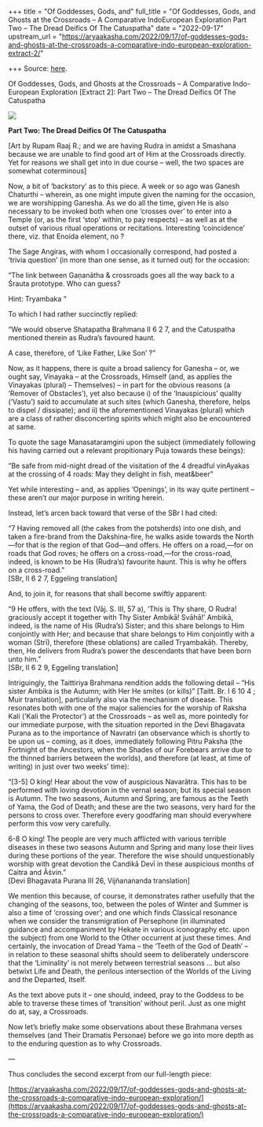 +++
title = "Of Goddesses, Gods, and"
full_title = "Of Goddesses, Gods, and Ghosts at the Crossroads – A Comparative IndoEuropean Exploration Part Two – The Dread Deifics Of The Catuspatha"
date = "2022-09-17"
upstream_url = "https://aryaakasha.com/2022/09/17/of-goddesses-gods-and-ghosts-at-the-crossroads-a-comparative-indo-european-exploration-extract-2/"

+++
Source: [here](https://aryaakasha.com/2022/09/17/of-goddesses-gods-and-ghosts-at-the-crossroads-a-comparative-indo-european-exploration-extract-2/).

Of Goddesses, Gods, and Ghosts at the Crossroads – A Comparative Indo-European Exploration [Extract 2]: Part Two – The Dread Deifics Of The Catuspatha

![](https://aryaakasha.files.wordpress.com/2022/01/rupam-raaj-r-mahakaal3-custom-1.jpg?w=809)

**Part Two: The Dread Deifics Of The Catuspatha**

\[Art by Rupam Raaj R.; and we are having Rudra in amidst a Smashana because we are unable to find good art of Him at the Crossroads directly. Yet for reasons we shall get into in due course – well, the two spaces are somewhat coterminous\]

Now, a bit of ‘backstory’ as to this piece. A week or so ago was Ganesh Chaturthi – wherein, as one might impute given the naming for the occasion, we are worshipping Ganesha. As we do all the time, given He is also necessary to be invoked both when one ‘crosses over’ to enter into a Temple (or, as the first ‘stop’ within, to pay respects) – as well as at the outset of various ritual operations or recitations. Interesting ‘coincidence’ there, viz. that Enoida element, no ?

The Sage Angiras, with whom I occasionally correspond, had posted a ‘trivia question’ (in more than one sense, as it turned out) for the occasion:

“The link between Gaṇanātha & crossroads goes all the way back to a Śrauta prototype. Who can guess?

Hint: Tryambaka “

To which I had rather succinctly replied:

“We would observe Shatapatha Brahmana II 6 2 7, and the Catuspatha mentioned therein as Rudra’s favoured haunt.

A case, therefore, of ‘Like Father, Like Son’ ?”

Now, as it happens, there is quite a broad saliency for Ganesha – or, we ought say, Vinayaka – at the Crossroads, Himself (and, as applies the Vinayakas (plural) – Themselves) – in part for the obvious reasons (a ‘Remover of Obstacles’), yet also because i) of the ‘Inauspicious’ quality (‘Vastu’) said to accumulate at such sites (which Ganesha, therefore, helps to dispel / dissipate); and ii) the aforementioned Vinayakas (plural) which are a class of rather disconcerting spirits which might also be encountered at same.

To quote the sage Manasataramgini upon the subject (immediately following his having carried out a relevant propitionary Puja towards these beings):

“Be safe from mid-night dread of the visitation of the 4 dreadful vinAyakas at the crossing of 4 roads: May they delight in fish, meat&beer”

Yet while interesting – and, as applies ‘Openings’, in its way quite pertinent – these aren’t our major purpose in writing herein.

Instead, let’s arcen back toward that verse of the SBr I had cited:

“7 Having removed all (the cakes from the potsherds) into one dish, and taken a fire-brand from the Dakshina-fire, he walks aside towards the North—for that is the region of that God—and offers. He offers on a road,—for on roads that God roves; he offers on a cross-road,—for the cross-road, indeed, is known to be His (Rudra’s) favourite haunt. This is why he offers on a cross-road.”  
\[SBr, II 6 2 7, Eggeling translation\]

And, to join it, for reasons that shall become swiftly apparent:

“9 He offers, with the text (Vāj. S. III, 57 a), ‘This is Thy share, O Rudra! graciously accept it together with Thy Sister Ambikā! Svāhā!’ Ambikā, indeed, is the name of His (Rudra’s) Sister; and this share belongs to Him conjointly with Her; and because that share belongs to Him conjointly with a woman (Strī), therefore (these oblations) are called Tryambakāḥ. Thereby, then, He delivers from Rudra’s power the descendants that have been born unto him.”  
\[SBr, II 6 2 9, Eggeling translation\]

Intriguingly, the Taittiriya Brahmana rendition adds the following detail – “His sister Ambika is the Autumn; with Her He smites (or kills)” \[Taitt. Br. I 6 10 4 ; Muir translation\], particularly also via the mechanism of disease. This resonates both with one of the major saliencies for the worship of Raksha Kali (‘Kali the Protector’) at the Crossroads – as well as, more pointedly for our immediate purpose, with the situation reported in the Devi Bhagavata Purana as to the importance of Navratri (an observance which is shortly to be upon us – coming, as it does, immediately following Pitru Paksha (the Fortnight of the Ancestors, when the Shades of our Forebears arrive due to the thinned barriers between the worlds), and therefore (at least, at time of writing) in just over two weeks’ time):

“\[3-5\] O king! Hear about the vow of auspicious Navarātra. This has to be performed with loving devotion in the vernal season; but its special season is Autumn. The two seasons, Autumn and Spring, are famous as the Teeth of Yama, the God of Death; and these are the two seasons, very hard for the persons to cross over. Therefore every goodfaring man should everywhere perform this vow very carefully.

6-8 O king! The people are very much afflicted with various terrible diseases in these two seasons Autumn and Spring and many lose their lives during these portions of the year. Therefore the wise should unquestionably worship with great devotion the Candikā Devī in these auspicious months of Caitra and Āśvin.”  
\[Devi Bhagavata Purana III 26, Vijñanananda translation\]

We mention this because, of course, it demonstrates rather usefully that the changing of the seasons, too, between the poles of Winter and Summer is also a time of ‘crossing over’; and one which finds Classical resonance when we consider the transmigration of Persephone (in illuminated guidance and accompaniment by Hekate in various iconography etc. upon the subject) from one World to the Other occurrent at just these times. And certainly, the invocation of Dread Yama – the ‘Teeth of the God of Death’ – in relation to these seasonal shifts should seem to deliberately underscore that the ‘Liminality’ is not merely between terrestrial seasons … but also betwixt Life and Death, the perilous intersection of the Worlds of the Living and the Departed, Itself.

As the text above puts it – one should, indeed, pray to the Goddess to be able to traverse these times of ‘transition’ without peril. Just as one might do at, say, a Crossroads.

Now let’s briefly make some observations about these Brahmana verses themselves (and Their Dramatis Personae) before we go into more depth as to the enduring question as to why Crossroads.  
  
—  
  
Thus concludes the second excerpt from our full-length piece:  
  
[https://aryaakasha.com/2022/09/17/of-goddesses-gods-and-ghosts-at-the-crossroads-a-comparative-indo-european-exploration/](https://aryaakasha.com/2022/09/17/of-goddesses-gods-and-ghosts-at-the-crossroads-a-comparative-indo-european-exploration/)  
